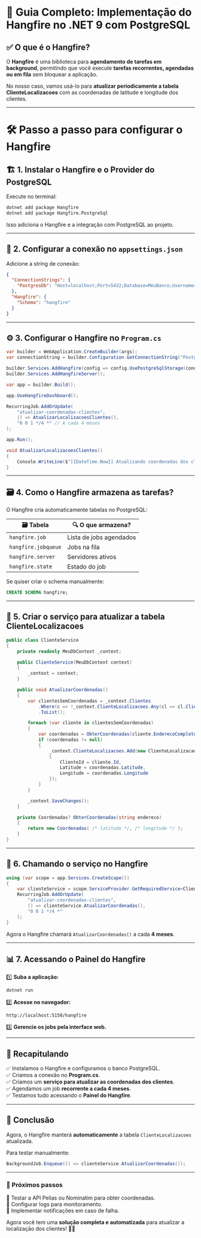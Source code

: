 # 📌 Guia Completo: Implementação do Hangfire no .NET 9 com PostgreSQL

## ✅ O que é o Hangfire?
O **Hangfire** é uma biblioteca para **agendamento de tarefas em background**, permitindo que você execute **tarefas recorrentes, agendadas ou em fila** sem bloquear a aplicação.

No nosso caso, vamos usá-lo para **atualizar periodicamente a tabela ClienteLocalizacoes** com as coordenadas de latitude e longitude dos clientes.

---

# 🛠️ Passo a passo para configurar o Hangfire

## 🏗️ 1. Instalar o Hangfire e o Provider do PostgreSQL
Execute no terminal:

```sh
dotnet add package Hangfire
dotnet add package Hangfire.PostgreSql
```

Isso adiciona o Hangfire e a integração com PostgreSQL ao projeto.

---

## 📄 2. Configurar a conexão no `appsettings.json`
Adicione a string de conexão:

```json
{
  "ConnectionStrings": {
    "PostgresDb": "Host=localhost;Port=5432;Database=MeuBanco;Username=meuuser;Password=minhasenha"
  },
  "Hangfire": {
    "Schema": "hangfire"
  }
}
```

---

## ⚙️ 3. Configurar o Hangfire no `Program.cs`

```csharp
var builder = WebApplication.CreateBuilder(args);
var connectionString = builder.Configuration.GetConnectionString("PostgresDb");

builder.Services.AddHangfire(config => config.UsePostgreSqlStorage(connectionString));
builder.Services.AddHangfireServer();

var app = builder.Build();

app.UseHangfireDashboard();

RecurringJob.AddOrUpdate(
    "atualizar-coordenadas-clientes",
    () => AtualizarLocalizacoesClientes(),
    "0 0 1 */4 *" // A cada 4 meses
);

app.Run();

void AtualizarLocalizacoesClientes()
{
    Console.WriteLine($"[{DateTime.Now}] Atualizando coordenadas dos clientes...");
}
```

---

## 🗃️ 4. Como o Hangfire armazena as tarefas?
O Hangfire cria automaticamente tabelas no PostgreSQL:

| 🗃 Tabela | 🔍 O que armazena? |
|----------|----------------|
| `hangfire.job` | Lista de jobs agendados |
| `hangfire.jobqueue` | Jobs na fila |
| `hangfire.server` | Servidores ativos |
| `hangfire.state` | Estado do job |

Se quiser criar o schema manualmente:

```sql
CREATE SCHEMA hangfire;
```

---

## 🔄 5. Criar o serviço para atualizar a tabela ClienteLocalizacoes

```csharp
public class ClienteService
{
    private readonly MeuDbContext _context;

    public ClienteService(MeuDbContext context)
    {
        _context = context;
    }

    public void AtualizarCoordenadas()
    {
        var clientesSemCoordenadas = _context.Clientes
            .Where(c => !_context.ClienteLocalizacoes.Any(cl => cl.ClienteId == c.Id))
            .ToList();

        foreach (var cliente in clientesSemCoordenadas)
        {
            var coordenadas = ObterCoordenadas(cliente.EnderecoCompleto);
            if (coordenadas != null)
            {
                _context.ClienteLocalizacoes.Add(new ClienteLocalizacao
                {
                    ClienteId = cliente.Id,
                    Latitude = coordenadas.Latitude,
                    Longitude = coordenadas.Longitude
                });
            }
        }

        _context.SaveChanges();
    }

    private Coordenadas? ObterCoordenadas(string endereco)
    {
        return new Coordenadas( /* latitude */, /* longitude */ );
    }
}
```

---

## 🔗 6. Chamando o serviço no Hangfire

```csharp
using (var scope = app.Services.CreateScope())
{
    var clienteService = scope.ServiceProvider.GetRequiredService<ClienteService>();
    RecurringJob.AddOrUpdate(
        "atualizar-coordenadas-clientes",
        () => clienteService.AtualizarCoordenadas(),
        "0 0 1 */4 *"
    );
}
```

Agora o Hangfire chamará `AtualizarCoordenadas()` a cada **4 meses**.

---

## 📊 7. Acessando o Painel do Hangfire

1️⃣ **Suba a aplicação:**  
```sh
dotnet run
```
2️⃣ **Acesse no navegador:**  
```
http://localhost:5150/hangfire
```
3️⃣ **Gerencie os jobs pela interface web.**

---

## 🎯 Recapitulando
✅ Instalamos o Hangfire e configuramos o banco PostgreSQL.  
✅ Criamos a conexão no **Program.cs**.  
✅ Criamos um **serviço para atualizar as coordenadas dos clientes**.  
✅ Agendamos um job **recorrente a cada 4 meses**.  
✅ Testamos tudo acessando o **Painel do Hangfire**.  

---

## 🚀 Conclusão
Agora, o Hangfire manterá **automaticamente** a tabela `ClienteLocalizacoes` atualizada.

Para testar manualmente:

```csharp
BackgroundJob.Enqueue(() => clienteService.AtualizarCoordenadas());
```

---

### 📝 Próximos passos
🔹 Testar a API Pelias ou Nominatim para obter coordenadas.  
🔹 Configurar logs para monitoramento.  
🔹 Implementar notificações em caso de falha.

Agora você tem uma **solução completa e automatizada** para atualizar a localização dos clientes! 🚀🔥
